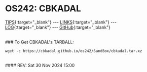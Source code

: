 ---
---

# OS242: CBKADAL

[TIPS](TIPS/){:target="_blank"} --- [LINKS](LINKS/){:target="_blank"} --- [LOG](TXT/mylog.txt){:target="_blank"} --- [GitHub](https://github.com/cbkadal/os242/){:target="_blank"}

<br>
### To Get CBKADAL's TARBALL:

```
wget -c https://cbkadal.github.io/os242/SandBox/cbkadal.tar.xz

```

<br>
#### REV: Sat 30 Nov 2024 15:00
<br>
